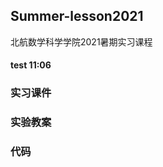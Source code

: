 <!--
 * @author: Bodan Chen
 * @Date: 2021-07-16 12:08:29
 * @LastEditors: Bodan Chen
 * @LastEditTime: 2021-07-17 11:06:42
 * @Email: 18377475@buaa.edu.cn
-->
## Summer-lesson2021

北航数学科学学院2021暑期实习课程

#### test 11:06

### 实习课件
### 实验教案
### 代码
